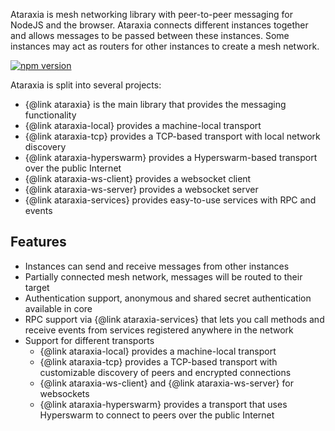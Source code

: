Ataraxia is mesh networking library with peer-to-peer messaging for NodeJS and
the browser. Ataraxia connects different instances together and allows messages
to be passed between these instances. Some instances may act as routers for 
other instances to create a mesh network.

[![npm version](https://img.shields.io/npm/v/ataraxia)](https://www.npmjs.com/package/ataraxia)

Ataraxia is split into several projects:

* {@link ataraxia} is the main library that provides the messaging functionality
* {@link ataraxia-local} provides a machine-local transport
* {@link ataraxia-tcp} provides a TCP-based transport with local network discovery
* {@link ataraxia-hyperswarm} provides a Hyperswarm-based transport over the public Internet
* {@link ataraxia-ws-client} provides a websocket client
* {@link ataraxia-ws-server} provides a websocket server
* {@link ataraxia-services} provides easy-to-use services with RPC and events

## Features

* Instances can send and receive messages from other instances
* Partially connected mesh network, messages will be routed to their target
* Authentication support, anonymous and shared secret authentication available in core
* RPC support via {@link ataraxia-services} that lets you call methods and receive events from services registered anywhere in the network
* Support for different transports
  * {@link ataraxia-local} provides a machine-local transport
  * {@link ataraxia-tcp} provides a TCP-based transport with customizable discovery of peers and encrypted connections
  * {@link ataraxia-ws-client} and {@link ataraxia-ws-server} for websockets
  * {@link ataraxia-hyperswarm} provides a transport that uses Hyperswarm to connect to peers over the public Internet
